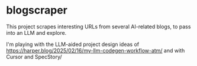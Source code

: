 # blogscraper

This project scrapes interesting URLs from several AI-related blogs, to pass into an LLM
and explore.

I'm playing with the LLM-aided project design ideas of
https://harper.blog/2025/02/16/my-llm-codegen-workflow-atm/ and with Cursor and
SpecStory/

